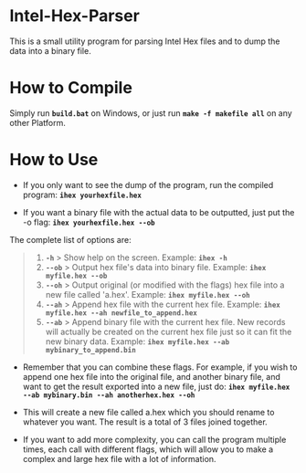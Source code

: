 # Intel-Hex-Parser
This is a small utility program for parsing Intel Hex files and to dump the data into a binary file.

# How to Compile

Simply run **`build.bat`** on Windows, or just run **`make -f makefile all`** on any other Platform.

# How to Use

- If you only want to see the dump of the program, run the compiled program: **`ihex yourhexfile.hex`**

- If you want a binary file with the actual data to be outputted, just put the -o flag: **`ihex yourhexfile.hex --ob`**

The complete list of options are:
> 1. **`-h`** > Show help on the screen. Example: **`ihex -h`**
> 2. **`--ob`** > Output hex file's data into binary file. Example: **`ihex myfile.hex --ob`**
> 3. **`--oh`** > Output original (or modified with the flags) hex file into a new file called 'a.hex'. Example: **`ihex myfile.hex --oh`**
>4. **`--ah`** > Append hex file with the current hex file. Example: **`ihex myfile.hex --ah newfile_to_append.hex`**
>5. **`--ab`** > Append binary file with the current hex file. New records will actually be created on the current hex file just so it can fit the new binary data. Example: **`ihex myfile.hex --ab mybinary_to_append.bin`**

* Remember that you can combine these flags. For example, if you wish to append one hex file into the original file, and another binary file, and want to get the result exported into a new file, just do:
**`ihex myfile.hex --ab mybinary.bin --ah anotherhex.hex --oh`**

* This will create a new file called a.hex which you should rename to whatever you want. The result is a total of 3 files joined together.
* If you want to add more complexity, you can call the program multiple times, each call with different flags, which will allow you to make a complex and large hex file with a lot of information.
